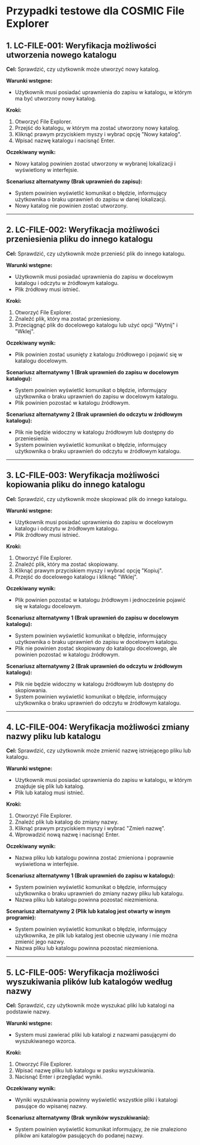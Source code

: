 # Przypadki testowe dla COSMIC File Explorer

## 1. LC-FILE-001: Weryfikacja możliwości utworzenia nowego katalogu
**Cel:** Sprawdzić, czy użytkownik może utworzyć nowy katalog.

**Warunki wstępne:**  
- Użytkownik musi posiadać uprawnienia do zapisu w katalogu, w którym ma być utworzony nowy katalog.

**Kroki:**  
1. Otworzyć File Explorer.  
2. Przejść do katalogu, w którym ma zostać utworzony nowy katalog.  
3. Kliknąć prawym przyciskiem myszy i wybrać opcję "Nowy katalog".  
4. Wpisać nazwę katalogu i nacisnąć Enter.

**Oczekiwany wynik:**  
- Nowy katalog powinien zostać utworzony w wybranej lokalizacji i wyświetlony w interfejsie.

**Scenariusz alternatywny (Brak uprawnień do zapisu):**
- System powinien wyświetlić komunikat o błędzie, informujący użytkownika o braku uprawnień do zapisu w danej lokalizacji.  
- Nowy katalog nie powinien zostać utworzony.

---

## 2. LC-FILE-002: Weryfikacja możliwości przeniesienia pliku do innego katalogu
**Cel:** Sprawdzić, czy użytkownik może przenieść plik do innego katalogu.

**Warunki wstępne:**  
- Użytkownik musi posiadać uprawnienia do zapisu w docelowym katalogu i odczytu w źródłowym katalogu.  
- Plik źródłowy musi istnieć.

**Kroki:**  
1. Otworzyć File Explorer.  
2. Znaleźć plik, który ma zostać przeniesiony.  
3. Przeciągnąć plik do docelowego katalogu lub użyć opcji "Wytnij" i "Wklej".  

**Oczekiwany wynik:**  
- Plik powinien zostać usunięty z katalogu źródłowego i pojawić się w katalogu docelowym.

**Scenariusz alternatywny 1 (Brak uprawnień do zapisu w docelowym katalogu):** 
- System powinien wyświetlić komunikat o błędzie, informujący użytkownika o braku uprawnień do zapisu w docelowym katalogu.  
- Plik powinien pozostać w katalogu źródłowym.


**Scenariusz alternatywny 2 (Brak uprawnień do odczytu w źródłowym katalogu):**  
- Plik nie będzie widoczny w katalogu źródłowym lub dostępny do przeniesienia.  
- System powinien wyświetlić komunikat o błędzie, informujący użytkownika o braku uprawnień do odczytu w źródłowym katalogu.

---

## 3. LC-FILE-003: Weryfikacja możliwości kopiowania pliku do innego katalogu
**Cel:** Sprawdzić, czy użytkownik może skopiować plik do innego katalogu.

**Warunki wstępne:**  
- Użytkownik musi posiadać uprawnienia do zapisu w docelowym katalogu i odczytu w źródłowym katalogu.  
- Plik źródłowy musi istnieć.

**Kroki:**  
1. Otworzyć File Explorer.  
2. Znaleźć plik, który ma zostać skopiowany.  
3. Kliknąć prawym przyciskiem myszy i wybrać opcję "Kopiuj".  
4. Przejść do docelowego katalogu i kliknąć "Wklej".

**Oczekiwany wynik:**  
- Plik powinien pozostać w katalogu źródłowym i jednocześnie pojawić się w katalogu docelowym.

**Scenariusz alternatywny 1 (Brak uprawnień do zapisu w docelowym katalogu):**  
- System powinien wyświetlić komunikat o błędzie, informujący użytkownika o braku uprawnień do zapisu w docelowym katalogu.  
- Plik nie powinien zostać skopiowany do katalogu docelowego, ale powinien pozostać w katalogu źródłowym.


**Scenariusz alternatywny 2 (Brak uprawnień do odczytu w źródłowym katalogu):**  
- Plik nie będzie widoczny w katalogu źródłowym lub dostępny do skopiowania.  
- System powinien wyświetlić komunikat o błędzie, informujący użytkownika o braku uprawnień do odczytu w źródłowym katalogu.

---

## 4. LC-FILE-004: Weryfikacja możliwości zmiany nazwy pliku lub katalogu
**Cel:** Sprawdzić, czy użytkownik może zmienić nazwę istniejącego pliku lub katalogu.

**Warunki wstępne:**  
- Użytkownik musi posiadać uprawnienia do zapisu w katalogu, w którym znajduje się plik lub katalog.  
- Plik lub katalog musi istnieć.

**Kroki:**  
1. Otworzyć File Explorer.  
2. Znaleźć plik lub katalog do zmiany nazwy.  
3. Kliknąć prawym przyciskiem myszy i wybrać "Zmień nazwę".  
4. Wprowadzić nową nazwę i nacisnąć Enter.

**Oczekiwany wynik:**  
- Nazwa pliku lub katalogu powinna zostać zmieniona i poprawnie wyświetlona w interfejsie.


**Scenariusz alternatywny 1 (Brak uprawnień do zapisu w katalogu):**  
- System powinien wyświetlić komunikat o błędzie, informujący użytkownika o braku uprawnień do zmiany nazwy pliku lub katalogu.  
- Nazwa pliku lub katalogu powinna pozostać niezmieniona.

**Scenariusz alternatywny 2 (Plik lub katalog jest otwarty w innym programie):**  
- System powinien wyświetlić komunikat o błędzie, informujący użytkownika, że plik lub katalog jest obecnie używany i nie można zmienić jego nazwy.  
- Nazwa pliku lub katalogu powinna pozostać niezmieniona.

---

## 5. LC-FILE-005: Weryfikacja możliwości wyszukiwania plików lub katalogów według nazwy
**Cel:** Sprawdzić, czy użytkownik może wyszukać pliki lub katalogi na podstawie nazwy.

**Warunki wstępne:**  
- System musi zawierać pliki lub katalogi z nazwami pasującymi do wyszukiwanego wzorca.

**Kroki:**  
1. Otworzyć File Explorer.  
2. Wpisać nazwę pliku lub katalogu w pasku wyszukiwania.  
3. Nacisnąć Enter i przeglądać wyniki.

**Oczekiwany wynik:**  
- Wyniki wyszukiwania powinny wyświetlić wszystkie pliki i katalogi pasujące do wpisanej nazwy.

**Scenariusz alternatywny (Brak wyników wyszukiwania):** 
- System powinien wyświetlić komunikat informujący, że nie znaleziono plików ani katalogów pasujących do podanej nazwy.

